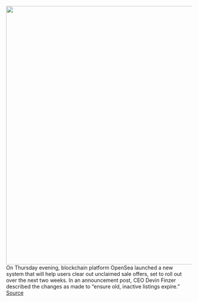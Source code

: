 <img src='https://cdn.vox-cdn.com/thumbor/QVr1YVQzNMJCoTazlK5j707a0l0=/0x0:2040x1360/1200x800/filters:focal(857x517:1183x843)/cdn.vox-cdn.com/uploads/chorus_image/image/70472791/acastro_210329_1777_nft_0002.0.jpg' width='700px' /><br/>
On Thursday evening, blockchain platform OpenSea launched a new system that will help users clear out unclaimed sale offers, set to roll out over the next two weeks. In an announcement post, CEO Devin Finzer described the changes as made to “ensure old, inactive listings expire.”
<a href='https://www.theverge.com/2022/2/4/22917814/opensea-contract-clearing-system-nft-marketplace-bug'> Source <a/>